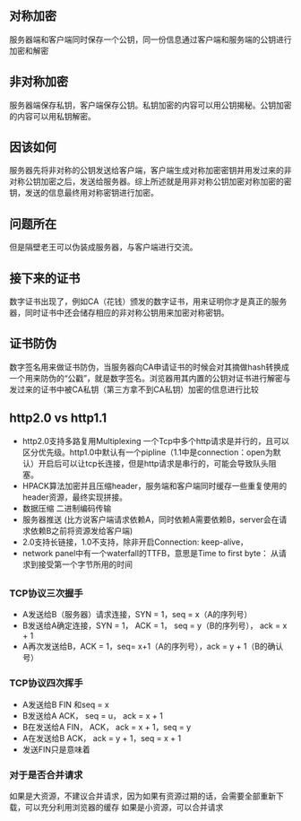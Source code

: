 ## 对称加密
服务器端和客户端同时保存一个公钥，同一份信息通过客户端和服务端的公钥进行加密和解密

## 非对称加密
服务器端保存私钥，客户端保存公钥。私钥加密的内容可以用公钥揭秘。公钥加密的内容可以用私钥解密。

## 因该如何
服务器先将非对称的公钥发送给客户端，客户端生成对称加密密钥并用发过来的非对称公钥加密之后，发送给服务器。综上所述就是用非对称公钥加密对称加密的密钥，发送的信息最终用对称密钥进行加密。

## 问题所在
但是隔壁老王可以伪装成服务器，与客户端进行交流。

## 接下来的证书
数字证书出现了，例如CA（花钱）颁发的数字证书，用来证明你才是真正的服务器，同时证书中还会储存相应的非对称公钥用来加密对称密钥。

## 证书防伪
数字签名用来做证书防伪，当服务器向CA申请证书的时候会对其摘做hash转换成一个用来防伪的“公戳”，就是数字签名。浏览器用其内置的公钥对证书进行解密与发过来的证书中被CA私钥（第三方拿不到CA私钥）加密的信息进行比较


## http2.0 vs http1.1
- http2.0支持多路复用Multiplexing 一个Tcp中多个http请求是并行的，且可以区分优先级。http1.0中默认有一个pipline（1.1中是connection：open为默认）开启后可以让tcp长连接，但是http请求是串行的，可能会导致队头阻塞。
- HPACK算法加密并且压缩header，服务端和客户端同时缓存一些重复使用的header资源，最终实现拼接。
- 数据压缩 二进制编码传输
- 服务器推送 (比方说客户端请求依赖A，同时依赖A需要依赖B，server会在请求依赖B之前将资源发给客户端)
- 2.0支持长链接，1.0不支持，除非开启Connection: keep-alive，
- network panel中有一个waterfall的TTFB，意思是Time to first byte： 从请求到接受第一个字节所用的时间

## 

### TCP协议三次握手
- A发送给B（服务器）请求连接，SYN = 1，seq = x（A的序列号）
- B发送给A确定连接，SYN = 1， ACK = 1， seq = y（B的序列号）， ack = x + 1
- A再次发送给B，ACK = 1，seq= x+1（A的序列号），ack = y + 1（B的确认号）

### TCP协议四次挥手
- A发送给B FIN 和seq = x
- B发送给A ACK， seq = u， ack = x + 1
- B在发送给A FIN， ACK， ack = x + 1，seq = y
- A在发送给B ACK， ack = y + 1，seq = x + 1
- 发送FIN只是意味着

### 对于是否合并请求
如果是大资源，不建议合并请求，因为如果有资源过期的话，会需要全部重新下载，可以充分利用浏览器的缓存
如果是小资源，可以合并请求
